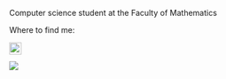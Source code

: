 
<p>Computer science student at the Faculty of Mathematics</p>

<p> Where to find me: </p>
<a href="https://www.linkedin.com/in/selenahocevar/">
  <img align="left" alt="Selena's linkedin" width="22px" src="https://raw.githubusercontent.com/peterthehan/peterthehan/master/assets/linkedin.svg" />
</a>


<!--<img width="35%" align="right" alt="Github" src="https://i.pinimg.com/564x/a7/2b/1a/a72b1aa94154e5ce6a1e1efaed96e424.jpg" /> -->



</br>
</br>
<!-- <h2> Stuff I worked on last week  <img src = "https://media1.giphy.com/media/JZ40cnfnN11KycrvMF/giphy.gif?cid=ecf05e47a0n3gi1bfqntqmob8g9aid1oyj2wr3ds3mg700bl&rid=giphy.gif" width = 70px> </h2> -->
<a href="https://github.com/anuraghazra/github-readme-stats">
<img align="center" src="https://github-readme-stats.vercel.app/api/top-langs/?username=selenahocevar"/>

</a>
<br>


<!--
**SelenaHocevar/SelenaHocevar** is a ✨ _special_ ✨ repository because its `README.md` (this file) appears on your GitHub profile.

Here are some ideas to get you started:

- 🔭 I’m currently working on ...
- 🌱 I’m currently learning ...
- 👯 I’m looking to collaborate on ...
- 🤔 I’m looking for help with ...
- 💬 Ask me about ...
- 📫 How to reach me: ...
- 😄 Pronouns: ...
- ⚡ Fun fact: ...
-->
